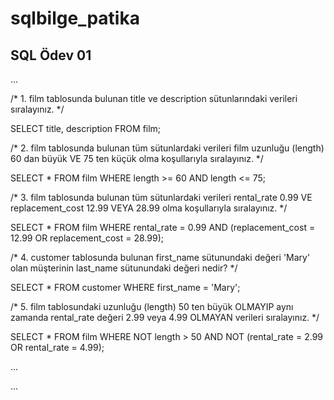 # sqlbilge_patika
## SQL Ödev 01 


...

/* 1. film tablosunda bulunan title ve description sütunlarındaki verileri sıralayınız. */

SELECT title, description FROM film;



/* 2. film tablosunda bulunan tüm sütunlardaki verileri film uzunluğu (length) 60 dan büyük VE 75 ten küçük olma koşullarıyla sıralayınız. */

SELECT * FROM film
WHERE length >= 60 AND length <= 75;



/* 3. film tablosunda bulunan tüm sütunlardaki verileri rental_rate 0.99 VE replacement_cost 12.99 VEYA 28.99 olma koşullarıyla sıralayınız. */

SELECT * FROM film
WHERE rental_rate = 0.99 AND (replacement_cost = 12.99 OR replacement_cost = 28.99);



/* 4. customer tablosunda bulunan first_name sütunundaki değeri 'Mary' olan müşterinin last_name sütunundaki değeri nedir? */

SELECT * FROM customer 
WHERE first_name = 'Mary';



/* 5. film tablosundaki uzunluğu (length) 50 ten büyük OLMAYIP aynı zamanda rental_rate değeri 2.99 veya 4.99 OLMAYAN verileri sıralayınız. */

SELECT * FROM film
WHERE NOT length > 50 AND NOT (rental_rate = 2.99 OR rental_rate = 4.99);

...

...
